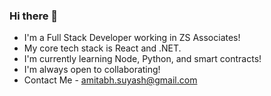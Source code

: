 ### Hi there 👋
- I'm a Full Stack Developer working in ZS Associates!
- My core tech stack is React and .NET.
- I'm currently learning Node, Python, and smart contracts!
- I'm always open to collaborating!
- Contact Me - amitabh.suyash@gmail.com

<!--
**Asy1921/asy1921** is a ✨ _special_ ✨ repository because its `README.md` (this file) appears on your GitHub profile.

Here are some ideas to get you started:

- 🔭 I’m currently working on ...
- 🌱 I’m currently learning ...
- 👯 I’m looking to collaborate on ...
- 🤔 I’m looking for help with ...
- 💬 Ask me about ...
- 📫 How to reach me: ...
- 😄 Pronouns: ...
- ⚡ Fun fact: ...
-->
